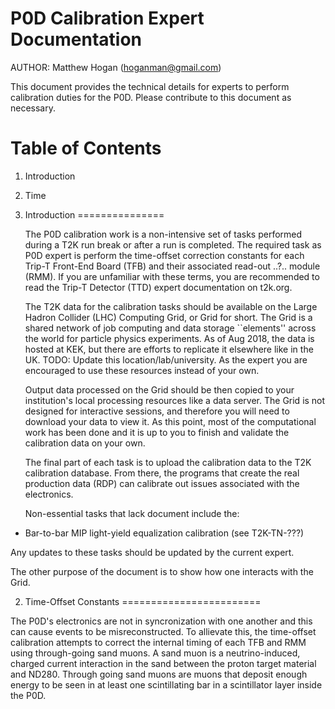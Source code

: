 P0D Calibration Expert Documentation
====================================

AUTHOR: Matthew Hogan (hoganman@gmail.com)

This document provides the technical details for experts to perform calibration duties for the P0D. Please contribute to this document as necessary.

Table of Contents
=================

 1. Introduction
 2. Time

1. Introduction
===============

     The P0D calibration work is a non-intensive set of tasks performed during a T2K run break or after a run is completed. The required task as P0D expert is perform the time-offset correction constants for each Trip-T Front-End Board (TFB) and their associated read-out ..?.. module (RMM). If you are unfamiliar with these terms, you are recommended to read the Trip-T Detector (TTD) expert documentation on t2k.org.

     The T2K data for the calibration tasks should be available on the Large Hadron Collider (LHC) Computing Grid, or Grid for short. The Grid is a shared network of job computing and data storage ``elements'' across the world for particle physics experiments. As of Aug 2018, the data is hosted at KEK, but there are efforts to replicate it elsewhere like in the UK. TODO: Update this location/lab/university. As the expert you are encouraged to use these resources instead of your own.

     Output data processed on the Grid should be then copied to your institution's local processing resources like a data server. The Grid is not designed for interactive sessions, and therefore you will need to download your data to view it. As this point, most of the computational work has been done and it is up to you to finish and validate the calibration data on your own.

     The final part of each task is to upload the calibration data to the T2K calibration database. From there, the programs that create the real production data (RDP) can calibrate out issues associated with the electronics.

     Non-essential tasks that lack document include the:

 * Bar-to-bar MIP light-yield equalization calibration (see T2K-TN-???)

Any updates to these tasks should be updated by the current expert.

The other purpose of the document is to show how one interacts with the Grid.

2. Time-Offset Constants
========================

The P0D's electronics are not in syncronization with one another and this can cause events to be misreconstructed. To allievate this, the time-offset calibration attempts to correct the internal timing of each TFB and RMM using through-going sand muons. A sand muon is a neutrino-induced, charged current interaction in the sand between the proton target material and ND280. Through going sand muons are muons that deposit enough energy to be seen in at least one scintillating bar in a scintillator layer inside the
P0D.
